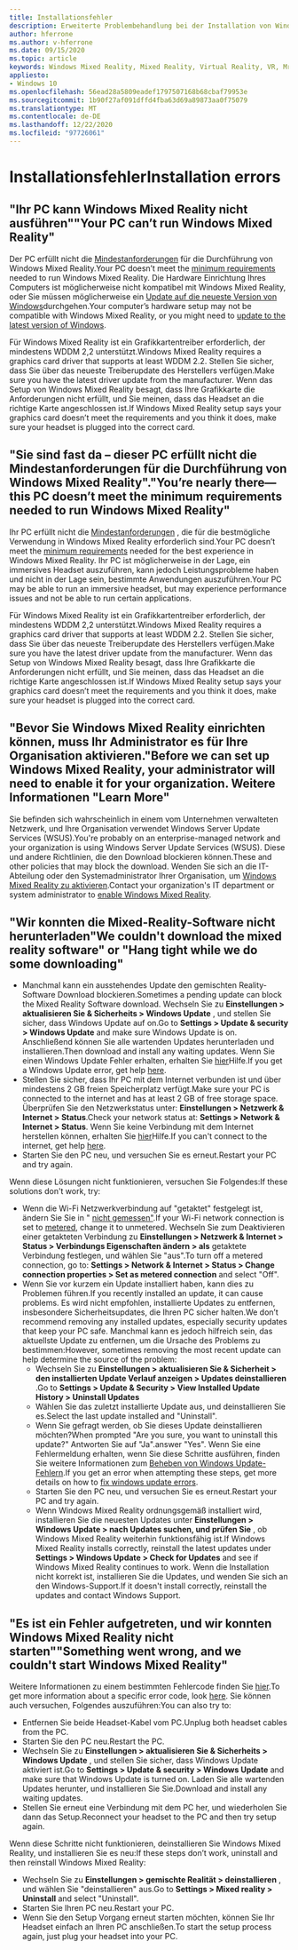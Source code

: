 ```yaml
---
title: Installationsfehler
description: Erweiterte Problembehandlung bei der Installation von Windows Mixed Reality, die über die standardmäßige Kundensupport Dokumentation hinausgeht.
author: hferrone
ms.author: v-hferrone
ms.date: 09/15/2020
ms.topic: article
keywords: Windows Mixed Reality, Mixed Reality, Virtual Reality, VR, Mr, Problembehandlung, Fehler, Hilfe, Support, Installation
appliesto:
- Windows 10
ms.openlocfilehash: 56ead28a5809eadef1797507168b68cbaf79953e
ms.sourcegitcommit: 1b90f27af091dffd4fba63d69a89873aa0f75079
ms.translationtype: MT
ms.contentlocale: de-DE
ms.lasthandoff: 12/22/2020
ms.locfileid: "97726061"
---
```

# <a name="installation-errors"></a><span data-ttu-id="342e3-104">Installationsfehler</span><span class="sxs-lookup"><span data-stu-id="342e3-104">Installation errors</span></span>

## <a name="your-pc-cant-run-windows-mixed-reality"></a><span data-ttu-id="342e3-105">"Ihr PC kann Windows Mixed Reality nicht ausführen"</span><span class="sxs-lookup"><span data-stu-id="342e3-105">"Your PC can’t run Windows Mixed Reality"</span></span>

<span data-ttu-id="342e3-106">Der PC erfüllt nicht die [Mindestanforderungen](https://support.microsoft.com/help/4039260/windows-10-mixed-reality-pc-hardware-guidelines) für die Durchführung von Windows Mixed Reality.</span><span class="sxs-lookup"><span data-stu-id="342e3-106">Your PC doesn’t meet the [minimum requirements](https://support.microsoft.com/help/4039260/windows-10-mixed-reality-pc-hardware-guidelines) needed to run Windows Mixed Reality.</span></span> <span data-ttu-id="342e3-107">Die Hardware Einrichtung Ihres Computers ist möglicherweise nicht kompatibel mit Windows Mixed Reality, oder Sie müssen möglicherweise ein [Update auf die neueste Version von Windows](https://support.microsoft.com/help/12373/windows-update-faq)durchgehen.</span><span class="sxs-lookup"><span data-stu-id="342e3-107">Your computer’s hardware setup may not be compatible with Windows Mixed Reality, or you might need to [update to the latest version of Windows](https://support.microsoft.com/help/12373/windows-update-faq).</span></span> 

<span data-ttu-id="342e3-108">Für Windows Mixed Reality ist ein Grafikkartentreiber erforderlich, der mindestens WDDM 2,2 unterstützt.</span><span class="sxs-lookup"><span data-stu-id="342e3-108">Windows Mixed Reality requires a graphics card driver that supports at least WDDM 2.2.</span></span> <span data-ttu-id="342e3-109">Stellen Sie sicher, dass Sie über das neueste Treiberupdate des Herstellers verfügen.</span><span class="sxs-lookup"><span data-stu-id="342e3-109">Make sure you have the latest driver update from the manufacturer.</span></span> <span data-ttu-id="342e3-110">Wenn das Setup von Windows Mixed Reality besagt, dass Ihre Grafikkarte die Anforderungen nicht erfüllt, und Sie meinen, dass das Headset an die richtige Karte angeschlossen ist.</span><span class="sxs-lookup"><span data-stu-id="342e3-110">If Windows Mixed Reality setup says your graphics card doesn’t meet the requirements and you think it does, make sure your headset is plugged into the correct card.</span></span>

## <a name="youre-nearly-therethis-pc-doesnt-meet-the-minimum-requirements-needed-to-run-windows-mixed-reality"></a><span data-ttu-id="342e3-111">"Sie sind fast da – dieser PC erfüllt nicht die Mindestanforderungen für die Durchführung von Windows Mixed Reality".</span><span class="sxs-lookup"><span data-stu-id="342e3-111">"You’re nearly there—this PC doesn’t meet the minimum requirements needed to run Windows Mixed Reality"</span></span>

<span data-ttu-id="342e3-112">Ihr PC erfüllt nicht die [Mindestanforderungen](https://support.microsoft.com/help/4039260/windows-10-mixed-reality-pc-hardware-guidelines) , die für die bestmögliche Verwendung in Windows Mixed Reality erforderlich sind.</span><span class="sxs-lookup"><span data-stu-id="342e3-112">Your PC doesn’t meet the [minimum requirements](https://support.microsoft.com/help/4039260/windows-10-mixed-reality-pc-hardware-guidelines) needed for the best experience in Windows Mixed Reality.</span></span> <span data-ttu-id="342e3-113">Ihr PC ist möglicherweise in der Lage, ein immersives Headset auszuführen, kann jedoch Leistungsprobleme haben und nicht in der Lage sein, bestimmte Anwendungen auszuführen.</span><span class="sxs-lookup"><span data-stu-id="342e3-113">Your PC may be able to run an immersive headset, but may experience performance issues and not be able to run certain applications.</span></span>

<span data-ttu-id="342e3-114">Für Windows Mixed Reality ist ein Grafikkartentreiber erforderlich, der mindestens WDDM 2,2 unterstützt.</span><span class="sxs-lookup"><span data-stu-id="342e3-114">Windows Mixed Reality requires a graphics card driver that supports at least WDDM 2.2.</span></span> <span data-ttu-id="342e3-115">Stellen Sie sicher, dass Sie über das neueste Treiberupdate des Herstellers verfügen.</span><span class="sxs-lookup"><span data-stu-id="342e3-115">Make sure you have the latest driver update from the manufacturer.</span></span> <span data-ttu-id="342e3-116">Wenn das Setup von Windows Mixed Reality besagt, dass Ihre Grafikkarte die Anforderungen nicht erfüllt, und Sie meinen, dass das Headset an die richtige Karte angeschlossen ist.</span><span class="sxs-lookup"><span data-stu-id="342e3-116">If Windows Mixed Reality setup says your graphics card doesn’t meet the requirements and you think it does, make sure your headset is plugged into the correct card.</span></span>

## <a name="before-we-can-set-up-windows-mixed-reality-your-administrator-will-need-to-enable-it-for-your-organization-learn-more"></a><span data-ttu-id="342e3-117">"Bevor Sie Windows Mixed Reality einrichten können, muss Ihr Administrator es für Ihre Organisation aktivieren.</span><span class="sxs-lookup"><span data-stu-id="342e3-117">"Before we can set up Windows Mixed Reality, your administrator will need to enable it for your organization.</span></span> <span data-ttu-id="342e3-118">Weitere Informationen "</span><span class="sxs-lookup"><span data-stu-id="342e3-118">Learn More"</span></span>

<span data-ttu-id="342e3-119">Sie befinden sich wahrscheinlich in einem vom Unternehmen verwalteten Netzwerk, und Ihre Organisation verwendet Windows Server Update Services (WSUS).</span><span class="sxs-lookup"><span data-stu-id="342e3-119">You're probably on an enterprise-managed network and your organization is using Windows Server Update Services (WSUS).</span></span> <span data-ttu-id="342e3-120">Diese und andere Richtlinien, die den Download blockieren können.</span><span class="sxs-lookup"><span data-stu-id="342e3-120">These and other policies that may block the download.</span></span> <span data-ttu-id="342e3-121">Wenden Sie sich an die IT-Abteilung oder den Systemadministrator Ihrer Organisation, um [Windows Mixed Reality zu aktivieren](https://docs.microsoft.com/windows/application-management/manage-windows-mixed-reality#enable).</span><span class="sxs-lookup"><span data-stu-id="342e3-121">Contact your organization's IT department or system administrator to [enable Windows Mixed Reality](https://docs.microsoft.com/windows/application-management/manage-windows-mixed-reality#enable).</span></span>

## <a name="we-couldnt-download-the-mixed-reality-software-or-hang-tight-while-we-do-some-downloading"></a><span data-ttu-id="342e3-122">"Wir konnten die Mixed-Reality-Software nicht herunterladen</span><span class="sxs-lookup"><span data-stu-id="342e3-122">"We couldn't download the mixed reality software" or "Hang tight while we do some downloading"</span></span>

* <span data-ttu-id="342e3-123">Manchmal kann ein ausstehendes Update den gemischten Reality-Software Download blockieren.</span><span class="sxs-lookup"><span data-stu-id="342e3-123">Sometimes a pending update can block the Mixed Reality Software download.</span></span> <span data-ttu-id="342e3-124">Wechseln Sie zu **Einstellungen > aktualisieren Sie & Sicherheits > Windows Update** , und stellen Sie sicher, dass Windows Update auf on.</span><span class="sxs-lookup"><span data-stu-id="342e3-124">Go to **Settings > Update & security > Windows Update** and make sure Windows Update is on.</span></span> <span data-ttu-id="342e3-125">Anschließend können Sie alle wartenden Updates herunterladen und installieren.</span><span class="sxs-lookup"><span data-stu-id="342e3-125">Then download and install any waiting updates.</span></span> <span data-ttu-id="342e3-126">Wenn Sie einen Windows Update Fehler erhalten, erhalten Sie [hier](https://support.microsoft.com/help/10164/fix-windows-update-errors)Hilfe.</span><span class="sxs-lookup"><span data-stu-id="342e3-126">If you get a Windows Update error, get help [here](https://support.microsoft.com/help/10164/fix-windows-update-errors).</span></span>
* <span data-ttu-id="342e3-127">Stellen Sie sicher, dass Ihr PC mit dem Internet verbunden ist und über mindestens 2 GB freien Speicherplatz verfügt.</span><span class="sxs-lookup"><span data-stu-id="342e3-127">Make sure your PC is connected to the internet and has at least 2 GB of free storage space.</span></span> <span data-ttu-id="342e3-128">Überprüfen Sie den Netzwerkstatus unter: **Einstellungen > Netzwerk & Internet > Status**.</span><span class="sxs-lookup"><span data-stu-id="342e3-128">Check your network status at: **Settings > Network & Internet > Status**.</span></span> <span data-ttu-id="342e3-129">Wenn Sie keine Verbindung mit dem Internet herstellen können, erhalten Sie [hier](https://support.microsoft.com/help/10741/windows-10-fix-network-connection-issues)Hilfe.</span><span class="sxs-lookup"><span data-stu-id="342e3-129">If you can't connect to the internet, get help [here](https://support.microsoft.com/help/10741/windows-10-fix-network-connection-issues).</span></span>  
* <span data-ttu-id="342e3-130">Starten Sie den PC neu, und versuchen Sie es erneut.</span><span class="sxs-lookup"><span data-stu-id="342e3-130">Restart your PC and try again.</span></span> 

<span data-ttu-id="342e3-131">Wenn diese Lösungen nicht funktionieren, versuchen Sie Folgendes:</span><span class="sxs-lookup"><span data-stu-id="342e3-131">If these solutions don't work, try:</span></span>
* <span data-ttu-id="342e3-132">Wenn die Wi-Fi Netzwerkverbindung auf "getaktet" festgelegt ist, ändern Sie Sie in " [nicht gemessen"](https://support.microsoft.com//help/17452/windows-metered-internet-connections-faq).</span><span class="sxs-lookup"><span data-stu-id="342e3-132">If your Wi-Fi network connection is set to [metered](https://support.microsoft.com//help/17452/windows-metered-internet-connections-faq), change it to unmetered.</span></span> <span data-ttu-id="342e3-133">Wechseln Sie zum Deaktivieren einer getakteten Verbindung zu **Einstellungen > Netzwerk & Internet > Status > Verbindungs Eigenschaften ändern > als** getaktete Verbindung festlegen, und wählen Sie "aus".</span><span class="sxs-lookup"><span data-stu-id="342e3-133">To turn off a metered connection, go to: **Settings > Network & Internet > Status > Change connection properties > Set as metered connection** and select "Off".</span></span>  
* <span data-ttu-id="342e3-134">Wenn Sie vor kurzem ein Update installiert haben, kann dies zu Problemen führen.</span><span class="sxs-lookup"><span data-stu-id="342e3-134">If you recently installed an update, it can cause problems.</span></span> <span data-ttu-id="342e3-135">Es wird nicht empfohlen, installierte Updates zu entfernen, insbesondere Sicherheitsupdates, die Ihren PC sicher halten.</span><span class="sxs-lookup"><span data-stu-id="342e3-135">We don’t recommend removing any installed updates, especially security updates that keep your PC safe.</span></span> <span data-ttu-id="342e3-136">Manchmal kann es jedoch hilfreich sein, das aktuellste Update zu entfernen, um die Ursache des Problems zu bestimmen:</span><span class="sxs-lookup"><span data-stu-id="342e3-136">However, sometimes removing the most recent update can help determine the source of the problem:</span></span> 
    * <span data-ttu-id="342e3-137">Wechseln Sie zu **Einstellungen > aktualisieren Sie & Sicherheit > den installierten Update Verlauf anzeigen > Updates deinstallieren** .</span><span class="sxs-lookup"><span data-stu-id="342e3-137">Go to **Settings > Update & Security > View Installed Update History > Uninstall Updates**</span></span>
    * <span data-ttu-id="342e3-138">Wählen Sie das zuletzt installierte Update aus, und deinstallieren Sie es.</span><span class="sxs-lookup"><span data-stu-id="342e3-138">Select the last update installed and "Uninstall".</span></span>
    * <span data-ttu-id="342e3-139">Wenn Sie gefragt werden, ob Sie dieses Update deinstallieren möchten?</span><span class="sxs-lookup"><span data-stu-id="342e3-139">When prompted "Are you sure, you want to uninstall this update?"</span></span> <span data-ttu-id="342e3-140">Antworten Sie auf "Ja".</span><span class="sxs-lookup"><span data-stu-id="342e3-140">answer "Yes".</span></span> <span data-ttu-id="342e3-141">Wenn Sie eine Fehlermeldung erhalten, wenn Sie diese Schritte ausführen, finden Sie weitere Informationen zum [Beheben von Windows Update-Fehlern](https://support.microsoft.com//help/10164/fix-windows-update-errors).</span><span class="sxs-lookup"><span data-stu-id="342e3-141">If you get an error when attempting these steps, get more details on how to [fix windows update errors](https://support.microsoft.com//help/10164/fix-windows-update-errors).</span></span> 
    * <span data-ttu-id="342e3-142">Starten Sie den PC neu, und versuchen Sie es erneut.</span><span class="sxs-lookup"><span data-stu-id="342e3-142">Restart your PC and try again.</span></span> 
    * <span data-ttu-id="342e3-143">Wenn Windows Mixed Reality ordnungsgemäß installiert wird, installieren Sie die neuesten Updates unter **Einstellungen > Windows Update > nach Updates suchen, und prüfen Sie** , ob Windows Mixed Reality weiterhin funktionsfähig ist.</span><span class="sxs-lookup"><span data-stu-id="342e3-143">If Windows Mixed Reality installs correctly, reinstall the latest updates under **Settings > Windows Update > Check for Updates** and see if Windows Mixed Reality continues to work.</span></span> <span data-ttu-id="342e3-144">Wenn die Installation nicht korrekt ist, installieren Sie die Updates, und wenden Sie sich an den Windows-Support.</span><span class="sxs-lookup"><span data-stu-id="342e3-144">If it doesn't install correctly, reinstall the updates and contact Windows Support.</span></span> 

## <a name="something-went-wrong-and-we-couldnt-start-windows-mixed-reality"></a><span data-ttu-id="342e3-145">"Es ist ein Fehler aufgetreten, und wir konnten Windows Mixed Reality nicht starten"</span><span class="sxs-lookup"><span data-stu-id="342e3-145">"Something went wrong, and we couldn't start Windows Mixed Reality"</span></span>
<span data-ttu-id="342e3-146">Weitere Informationen zu einem bestimmten Fehlercode finden Sie [hier](error-codes.md).</span><span class="sxs-lookup"><span data-stu-id="342e3-146">To get more information about a specific error code, look [here](error-codes.md).</span></span> <span data-ttu-id="342e3-147">Sie können auch versuchen, Folgendes auszuführen:</span><span class="sxs-lookup"><span data-stu-id="342e3-147">You can also try to:</span></span>

* <span data-ttu-id="342e3-148">Entfernen Sie beide Headset-Kabel vom PC.</span><span class="sxs-lookup"><span data-stu-id="342e3-148">Unplug both headset cables from the PC.</span></span>
* <span data-ttu-id="342e3-149">Starten Sie den PC neu.</span><span class="sxs-lookup"><span data-stu-id="342e3-149">Restart the PC.</span></span>
* <span data-ttu-id="342e3-150">Wechseln Sie zu **Einstellungen > aktualisieren Sie & Sicherheits > Windows Update** , und stellen Sie sicher, dass Windows Update aktiviert ist.</span><span class="sxs-lookup"><span data-stu-id="342e3-150">Go to **Settings > Update & security > Windows Update** and make sure that Windows Update is turned on.</span></span> <span data-ttu-id="342e3-151">Laden Sie alle wartenden Updates herunter, und installieren Sie Sie.</span><span class="sxs-lookup"><span data-stu-id="342e3-151">Download and install any waiting updates.</span></span>
* <span data-ttu-id="342e3-152">Stellen Sie erneut eine Verbindung mit dem PC her, und wiederholen Sie dann das Setup.</span><span class="sxs-lookup"><span data-stu-id="342e3-152">Reconnect your headset to the PC and then try setup again.</span></span>

<span data-ttu-id="342e3-153">Wenn diese Schritte nicht funktionieren, deinstallieren Sie Windows Mixed Reality, und installieren Sie es neu:</span><span class="sxs-lookup"><span data-stu-id="342e3-153">If these steps don’t work, uninstall and then reinstall Windows Mixed Reality:</span></span>
* <span data-ttu-id="342e3-154">Wechseln Sie zu **Einstellungen > gemischte Realität > deinstallieren** , und wählen Sie "deinstallieren" aus.</span><span class="sxs-lookup"><span data-stu-id="342e3-154">Go to **Settings > Mixed reality > Uninstall** and select "Uninstall".</span></span> 
* <span data-ttu-id="342e3-155">Starten Sie Ihren PC neu.</span><span class="sxs-lookup"><span data-stu-id="342e3-155">Restart your PC.</span></span> 
* <span data-ttu-id="342e3-156">Wenn Sie den Setup Vorgang erneut starten möchten, können Sie Ihr Headset einfach an Ihren PC anschließen.</span><span class="sxs-lookup"><span data-stu-id="342e3-156">To start the setup process again, just plug your headset into your PC.</span></span>
